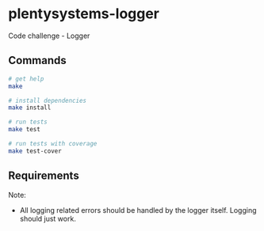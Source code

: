 # plentysystems-logger
Code challenge - Logger

## Commands

```bash
# get help
make

# install dependencies
make install

# run tests
make test

# run tests with coverage
make test-cover
```

## Requirements

Note:
- All logging related errors should be handled by the logger itself. Logging should just work.